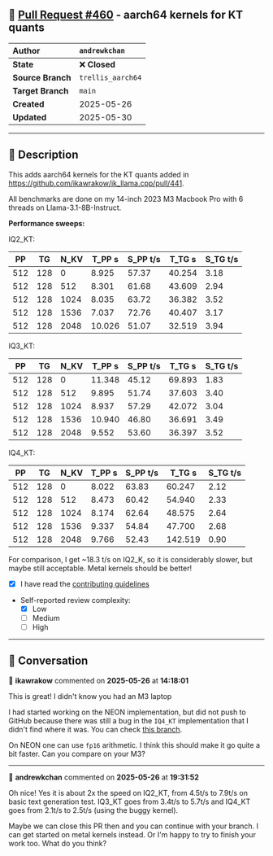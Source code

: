 ## 🔀 [Pull Request #460](https://github.com/ikawrakow/ik_llama.cpp/pull/460) - aarch64 kernels for KT quants

| **Author** | `andrewkchan` |
| :--- | :--- |
| **State** | ❌ **Closed** |
| **Source Branch** | `trellis_aarch64` |
| **Target Branch** | `main` |
| **Created** | 2025-05-26 |
| **Updated** | 2025-05-30 |

---

## 📄 Description

This adds aarch64 kernels for the KT quants added in https://github.com/ikawrakow/ik_llama.cpp/pull/441.

All benchmarks are done on my 14-inch 2023 M3 Macbook Pro with 6 threads on Llama-3.1-8B-Instruct.

**Performance sweeps:**

IQ2_KT:

PP | TG | N_KV | T_PP s | S_PP t/s | T_TG s | S_TG t/s
-- | -- | -- | -- | -- | -- | --
512 | 128 | 0 | 8.925 | 57.37 | 40.254 | 3.18
512 | 128 | 512 | 8.301 | 61.68 | 43.609 | 2.94
512 | 128 | 1024 | 8.035 | 63.72 | 36.382 | 3.52
512 | 128 | 1536 | 7.037 | 72.76 | 40.407 | 3.17
512 | 128 | 2048 | 10.026 | 51.07 | 32.519 | 3.94

IQ3_KT:

PP | TG | N_KV | T_PP s | S_PP t/s | T_TG s | S_TG t/s
-- | -- | -- | -- | -- | -- | --
512 | 128 | 0 | 11.348 | 45.12 | 69.893 | 1.83
512 | 128 | 512 | 9.895 | 51.74 | 37.603 | 3.40
512 | 128 | 1024 | 8.937 | 57.29 | 42.072 | 3.04
512 | 128 | 1536 | 10.940 | 46.80 | 36.691 | 3.49
512 | 128 | 2048 | 9.552 | 53.60 | 36.397 | 3.52

IQ4_KT:

PP | TG | N_KV | T_PP s | S_PP t/s | T_TG s | S_TG t/s
-- | -- | -- | -- | -- | -- | --
512 | 128 | 0 | 8.022 | 63.83 | 60.247 | 2.12
512 | 128 | 512 | 8.473 | 60.42 | 54.940 | 2.33
512 | 128 | 1024 | 8.174 | 62.64 | 48.575 | 2.64
512 | 128 | 1536 | 9.337 | 54.84 | 47.700 | 2.68
512 | 128 | 2048 | 9.766 | 52.43 | 142.519 | 0.90

For comparison, I get ~18.3 t/s on IQ2_K, so it is considerably slower, but maybe still acceptable. Metal kernels should be better!

- [x] I have read the [contributing guidelines](https://github.com/ggerganov/llama.cpp/blob/master/CONTRIBUTING.md)
- Self-reported review complexity:
  - [X] Low
  - [ ] Medium
  - [ ] High

---

## 💬 Conversation

👤 **ikawrakow** commented on **2025-05-26** at **14:18:01**

This is great! I didn't know you had an M3 laptop

I had started working on the NEON implementation, but did not push to GitHub because there was still a bug in the `IQ4_KT` implementation that I didn't find where it was. You can check [this branch](https://github.com/ikawrakow/ik_llama.cpp/tree/ik/trellis_neon).

On NEON one can use `fp16` arithmetic. I think this should make it go quite a bit faster. Can you compare on your M3?

---

👤 **andrewkchan** commented on **2025-05-26** at **19:31:52**

Oh nice! Yes it is about 2x the speed on IQ2_KT, from 4.5t/s to 7.9t/s on basic text generation test. IQ3_KT goes from 3.4t/s to 5.7t/s and IQ4_KT goes from 2.1t/s to 2.5t/s (using the buggy kernel).

Maybe we can close this PR then and you can continue with your branch. I can get started on metal kernels instead. Or I'm happy to try to finish your work too. What do you think?
